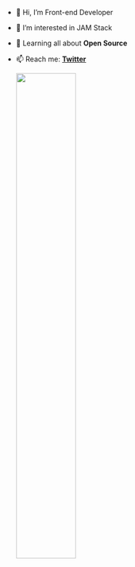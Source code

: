- 👋 Hi, I’m Front-end Developer
- 👀 I’m interested in JAM Stack
- 🌱 Learning all about **Open Source**
- 📫 Reach me: **[Twitter](https://twitter.com/jahangirawan_)**

  <img height="50%" width="auto" src ="https://github-readme-stats.vercel.app/api/top-langs/?username=malik-jahangir&layout=compact&hide_border=true&theme=darcula&bg_color=00000000&langs_count=6&hide=jupyter%20notebook,tex,css,php">

<!---
malik-jahangir/malik-jahangir is a ✨ special ✨ repository because its `README.md` (this file) appears on your GitHub profile.
You can click the Preview link to take a look at your changes.
--->

